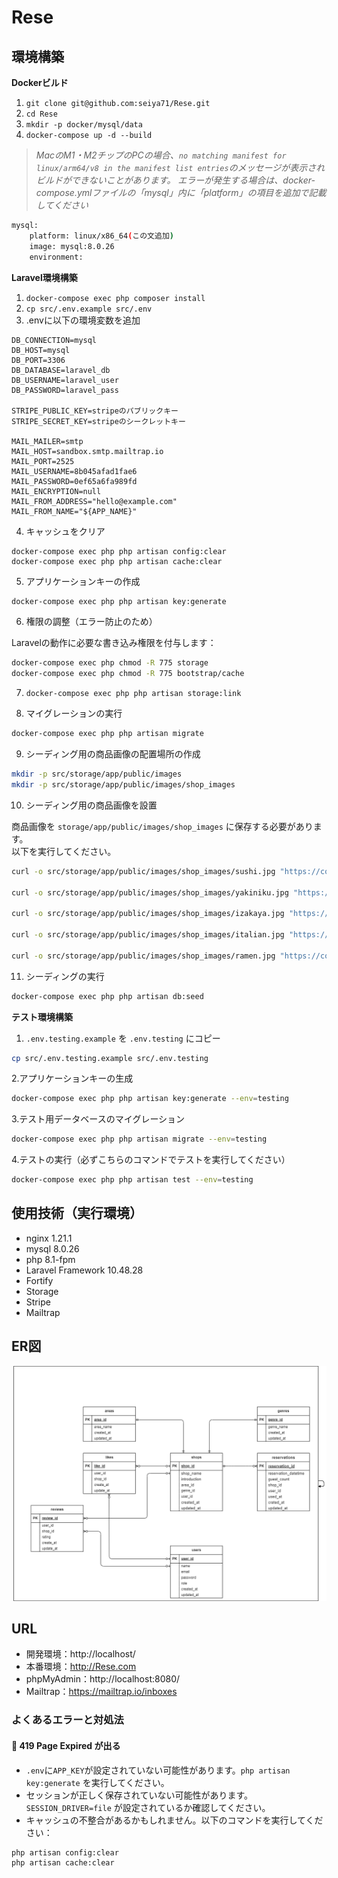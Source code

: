# Rese
## 環境構築
**Dockerビルド**
1. `git clone git@github.com:seiya71/Rese.git`
2. `cd Rese`
3. `mkdir -p docker/mysql/data`
4. `docker-compose up -d --build`
> *MacのM1・M2チップのPCの場合、`no matching manifest for linux/arm64/v8 in the manifest list entries`のメッセージが表示されビルドができないことがあります。
エラーが発生する場合は、docker-compose.ymlファイルの「mysql」内に「platform」の項目を追加で記載してください*
``` bash
mysql:
    platform: linux/x86_64(この文追加)
    image: mysql:8.0.26
    environment:
```

**Laravel環境構築**
1. `docker-compose exec php composer install`
2. `cp src/.env.example src/.env`
3. .envに以下の環境変数を追加
``` text
DB_CONNECTION=mysql
DB_HOST=mysql
DB_PORT=3306
DB_DATABASE=laravel_db
DB_USERNAME=laravel_user
DB_PASSWORD=laravel_pass

STRIPE_PUBLIC_KEY=stripeのパブリックキー
STRIPE_SECRET_KEY=stripeのシークレットキー

MAIL_MAILER=smtp
MAIL_HOST=sandbox.smtp.mailtrap.io
MAIL_PORT=2525
MAIL_USERNAME=8b045afad1fae6
MAIL_PASSWORD=0ef65a6fa989fd
MAIL_ENCRYPTION=null
MAIL_FROM_ADDRESS="hello@example.com"
MAIL_FROM_NAME="${APP_NAME}"
```
4. キャッシュをクリア
```
docker-compose exec php php artisan config:clear
docker-compose exec php php artisan cache:clear
```
5. アプリケーションキーの作成
``` bash
docker-compose exec php php artisan key:generate
```
6. 権限の調整（エラー防止のため）

Laravelの動作に必要な書き込み権限を付与します：

```bash
docker-compose exec php chmod -R 775 storage
docker-compose exec php chmod -R 775 bootstrap/cache
```

7. `docker-compose exec php php artisan storage:link`

8. マイグレーションの実行
``` bash
docker-compose exec php php artisan migrate
```
9. シーディング用の商品画像の配置場所の作成
``` bash
mkdir -p src/storage/app/public/images
mkdir -p src/storage/app/public/images/shop_images
```
10. シーディング用の商品画像を設置

商品画像を `storage/app/public/images/shop_images` に保存する必要があります。  
以下を実行してください。
``` bash
curl -o src/storage/app/public/images/shop_images/sushi.jpg "https://coachtech-matter.s3-ap-northeast-1.amazonaws.com/image/sushi.jpg"

curl -o src/storage/app/public/images/shop_images/yakiniku.jpg "https://coachtech-matter.s3-ap-northeast-1.amazonaws.com/image/yakiniku.jpg"

curl -o src/storage/app/public/images/shop_images/izakaya.jpg "https://coachtech-matter.s3-ap-northeast-1.amazonaws.com/image/izakaya.jpg"

curl -o src/storage/app/public/images/shop_images/italian.jpg "https://coachtech-matter.s3-ap-northeast-1.amazonaws.com/image/italian.jpg"

curl -o src/storage/app/public/images/shop_images/ramen.jpg "https://coachtech-matter.s3-ap-northeast-1.amazonaws.com/image/ramen.jpg"
```
11. シーディングの実行
``` bash
docker-compose exec php php artisan db:seed
```
**テスト環境構築**
1. `.env.testing.example` を `.env.testing` にコピー
```bash
cp src/.env.testing.example src/.env.testing
```
2.アプリケーションキーの生成
```bash
docker-compose exec php php artisan key:generate --env=testing
```
3.テスト用データベースのマイグレーション
```bash
docker-compose exec php php artisan migrate --env=testing
```
4.テストの実行（必ずこちらのコマンドでテストを実行してください）
```bash
docker-compose exec php php artisan test --env=testing
```
## 使用技術（実行環境）
* nginx 1.21.1
* mysql 8.0.26
* php 8.1-fpm
* Laravel Framework 10.48.28
* Fortify
* Storage
* Stripe
* Mailtrap
## ER図
![/ER](/ER.drawio.png)
## URL
- 開発環境：http://localhost/
- 本番環境：http://Rese.com
- phpMyAdmin：http://localhost:8080/
- Mailtrap：https://mailtrap.io/inboxes
### よくあるエラーと対処法

#### 🔸 419 Page Expired が出る
- `.env`に`APP_KEY`が設定されていない可能性があります。`php artisan key:generate` を実行してください。
- セッションが正しく保存されていない可能性があります。`SESSION_DRIVER=file` が設定されているか確認してください。
- キャッシュの不整合があるかもしれません。以下のコマンドを実行してください：

```bash
php artisan config:clear
php artisan cache:clear
```